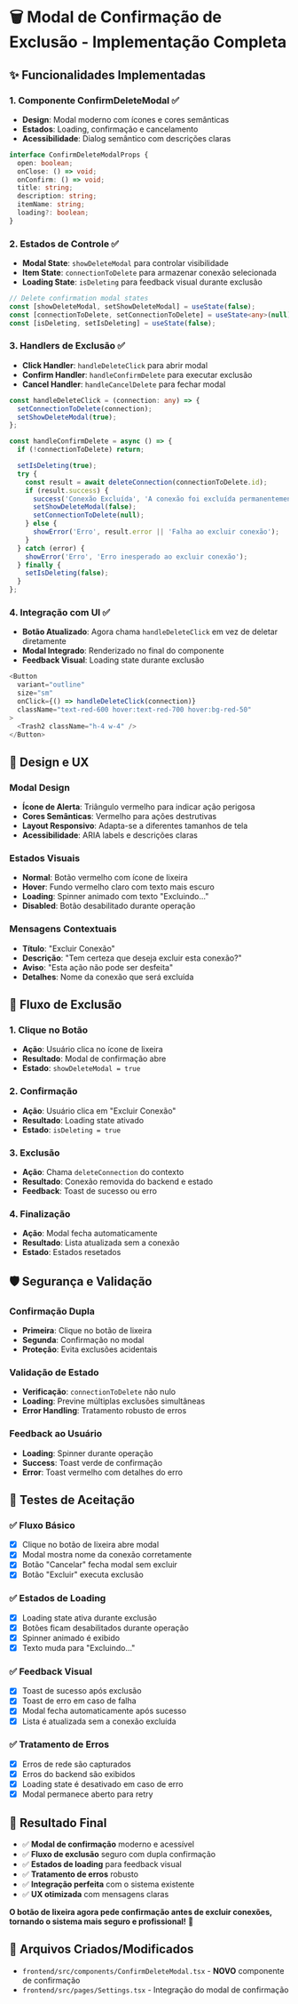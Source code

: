 # 🗑️ Modal de Confirmação de Exclusão - Implementação Completa

## ✨ **Funcionalidades Implementadas**

### **1. Componente ConfirmDeleteModal** ✅
- **Design**: Modal moderno com ícones e cores semânticas
- **Estados**: Loading, confirmação e cancelamento
- **Acessibilidade**: Dialog semântico com descrições claras

```typescript
interface ConfirmDeleteModalProps {
  open: boolean;
  onClose: () => void;
  onConfirm: () => void;
  title: string;
  description: string;
  itemName: string;
  loading?: boolean;
}
```

### **2. Estados de Controle** ✅
- **Modal State**: `showDeleteModal` para controlar visibilidade
- **Item State**: `connectionToDelete` para armazenar conexão selecionada
- **Loading State**: `isDeleting` para feedback visual durante exclusão

```typescript
// Delete confirmation modal states
const [showDeleteModal, setShowDeleteModal] = useState(false);
const [connectionToDelete, setConnectionToDelete] = useState<any>(null);
const [isDeleting, setIsDeleting] = useState(false);
```

### **3. Handlers de Exclusão** ✅
- **Click Handler**: `handleDeleteClick` para abrir modal
- **Confirm Handler**: `handleConfirmDelete` para executar exclusão
- **Cancel Handler**: `handleCancelDelete` para fechar modal

```typescript
const handleDeleteClick = (connection: any) => {
  setConnectionToDelete(connection);
  setShowDeleteModal(true);
};

const handleConfirmDelete = async () => {
  if (!connectionToDelete) return;

  setIsDeleting(true);
  try {
    const result = await deleteConnection(connectionToDelete.id);
    if (result.success) {
      success('Conexão Excluída', 'A conexão foi excluída permanentemente');
      setShowDeleteModal(false);
      setConnectionToDelete(null);
    } else {
      showError('Erro', result.error || 'Falha ao excluir conexão');
    }
  } catch (error) {
    showError('Erro', 'Erro inesperado ao excluir conexão');
  } finally {
    setIsDeleting(false);
  }
};
```

### **4. Integração com UI** ✅
- **Botão Atualizado**: Agora chama `handleDeleteClick` em vez de deletar diretamente
- **Modal Integrado**: Renderizado no final do componente
- **Feedback Visual**: Loading state durante exclusão

```typescript
<Button
  variant="outline"
  size="sm"
  onClick={() => handleDeleteClick(connection)}
  className="text-red-600 hover:text-red-700 hover:bg-red-50"
>
  <Trash2 className="h-4 w-4" />
</Button>
```

## 🎨 **Design e UX**

### **Modal Design**
- **Ícone de Alerta**: Triângulo vermelho para indicar ação perigosa
- **Cores Semânticas**: Vermelho para ações destrutivas
- **Layout Responsivo**: Adapta-se a diferentes tamanhos de tela
- **Acessibilidade**: ARIA labels e descrições claras

### **Estados Visuais**
- **Normal**: Botão vermelho com ícone de lixeira
- **Hover**: Fundo vermelho claro com texto mais escuro
- **Loading**: Spinner animado com texto "Excluindo..."
- **Disabled**: Botão desabilitado durante operação

### **Mensagens Contextuais**
- **Título**: "Excluir Conexão"
- **Descrição**: "Tem certeza que deseja excluir esta conexão?"
- **Aviso**: "Esta ação não pode ser desfeita"
- **Detalhes**: Nome da conexão que será excluída

## 🔄 **Fluxo de Exclusão**

### **1. Clique no Botão**
- **Ação**: Usuário clica no ícone de lixeira
- **Resultado**: Modal de confirmação abre
- **Estado**: `showDeleteModal = true`

### **2. Confirmação**
- **Ação**: Usuário clica em "Excluir Conexão"
- **Resultado**: Loading state ativado
- **Estado**: `isDeleting = true`

### **3. Exclusão**
- **Ação**: Chama `deleteConnection` do contexto
- **Resultado**: Conexão removida do backend e estado
- **Feedback**: Toast de sucesso ou erro

### **4. Finalização**
- **Ação**: Modal fecha automaticamente
- **Resultado**: Lista atualizada sem a conexão
- **Estado**: Estados resetados

## 🛡️ **Segurança e Validação**

### **Confirmação Dupla**
- **Primeira**: Clique no botão de lixeira
- **Segunda**: Confirmação no modal
- **Proteção**: Evita exclusões acidentais

### **Validação de Estado**
- **Verificação**: `connectionToDelete` não nulo
- **Loading**: Previne múltiplas exclusões simultâneas
- **Error Handling**: Tratamento robusto de erros

### **Feedback ao Usuário**
- **Loading**: Spinner durante operação
- **Success**: Toast verde de confirmação
- **Error**: Toast vermelho com detalhes do erro

## 🧪 **Testes de Aceitação**

### **✅ Fluxo Básico**
- [x] Clique no botão de lixeira abre modal
- [x] Modal mostra nome da conexão corretamente
- [x] Botão "Cancelar" fecha modal sem excluir
- [x] Botão "Excluir" executa exclusão

### **✅ Estados de Loading**
- [x] Loading state ativa durante exclusão
- [x] Botões ficam desabilitados durante operação
- [x] Spinner animado é exibido
- [x] Texto muda para "Excluindo..."

### **✅ Feedback Visual**
- [x] Toast de sucesso após exclusão
- [x] Toast de erro em caso de falha
- [x] Modal fecha automaticamente após sucesso
- [x] Lista é atualizada sem a conexão excluída

### **✅ Tratamento de Erros**
- [x] Erros de rede são capturados
- [x] Erros do backend são exibidos
- [x] Loading state é desativado em caso de erro
- [x] Modal permanece aberto para retry

## 🚀 **Resultado Final**

- ✅ **Modal de confirmação** moderno e acessível
- ✅ **Fluxo de exclusão** seguro com dupla confirmação
- ✅ **Estados de loading** para feedback visual
- ✅ **Tratamento de erros** robusto
- ✅ **Integração perfeita** com o sistema existente
- ✅ **UX otimizada** com mensagens claras

**O botão de lixeira agora pede confirmação antes de excluir conexões, tornando o sistema mais seguro e profissional!** 🎉

## 📝 **Arquivos Criados/Modificados**

- `frontend/src/components/ConfirmDeleteModal.tsx` - **NOVO** componente de confirmação
- `frontend/src/pages/Settings.tsx` - Integração do modal de confirmação


